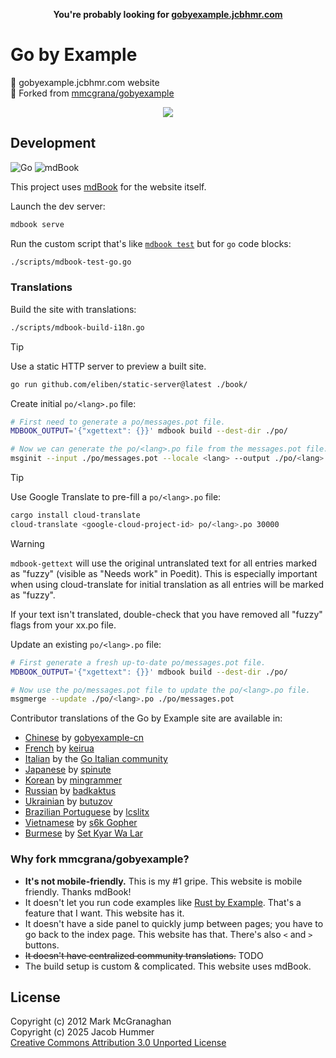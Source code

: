 <p align=center>
  <b>You're probably looking for <a href="https://gobyexample.jcbhmr.com/">gobyexample.jcbhmr.com</a></b>
</p>

# Go by Example

🔰 gobyexample.jcbhmr.com website \
🔀 Forked from [mmcgrana/gobyexample](https://github.com/mmcgrana/gobyexample)

<p align=center>
  <img src="https://github.com/user-attachments/assets/5845558f-9bc2-4074-a079-421edbbde149">
</p>

## Development

![Go](https://img.shields.io/static/v1?style=for-the-badge&message=Go&color=00ADD8&logo=Go&logoColor=FFFFFF&label=)
![mdBook](https://img.shields.io/static/v1?style=for-the-badge&message=mdBook&color=000000&logo=mdBook&logoColor=FFFFFF&label=)

This project uses [mdBook](https://rust-lang.github.io/mdBook/) for the website itself.

Launch the dev server:

```sh
mdbook serve
```

Run the custom script that's like [`mdbook test`](https://rust-lang.github.io/mdBook/cli/test.html) but for `go` code blocks:

```sh
./scripts/mdbook-test-go.go
```

### Translations

Build the site with translations:

```sh
./scripts/mdbook-build-i18n.go
```

> [!TIP]
> Use a static HTTP server to preview a built site.
>
> ```sh
> go run github.com/eliben/static-server@latest ./book/
> ```

Create initial `po/<lang>.po` file:

```sh
# First need to generate a po/messages.pot file.
MDBOOK_OUTPUT='{"xgettext": {}}' mdbook build --dest-dir ./po/

# Now we can generate the po/<lang>.po file from the messages.pot file.
msginit --input ./po/messages.pot --locale <lang> --output ./po/<lang>.po
```

> [!TIP]
> Use Google Translate to pre-fill a `po/<lang>.po` file:
>
> ```sh
> cargo install cloud-translate
> cloud-translate <google-cloud-project-id> po/<lang>.po 30000
> ```

> [!WARNING]
> `mdbook-gettext` will use the original untranslated text for all entries marked as "fuzzy" (visible as "Needs work" in Poedit). This is especially important when using cloud-translate for initial translation as all entries will be marked as "fuzzy".
>
> If your text isn't translated, double-check that you have removed all "fuzzy" flags from your xx.po file.

Update an existing `po/<lang>.po` file:

```sh
# First generate a fresh up-to-date po/messages.pot file.
MDBOOK_OUTPUT='{"xgettext": {}}' mdbook build --dest-dir ./po/

# Now use the po/messages.pot file to update the po/<lang>.po file.
msgmerge --update ./po/<lang>.po ./po/messages.pot
```

Contributor translations of the Go by Example site are available in:

* [Chinese](https://gobyexample-cn.github.io/) by [gobyexample-cn](https://github.com/gobyexample-cn)
* [French](http://le-go-par-l-exemple.keiruaprod.fr) by [keirua](https://github.com/keirua/gobyexample)
* [Italian](https://gobyexample.it) by the [Go Italian community](https://github.com/golangit/gobyexample-it)
* [Japanese](http://spinute.org/go-by-example) by [spinute](https://github.com/spinute)
* [Korean](https://mingrammer.com/gobyexample/) by [mingrammer](https://github.com/mingrammer)
* [Russian](https://gobyexample.com.ru/) by [badkaktus](https://github.com/badkaktus)
* [Ukrainian](https://butuzov.github.io/gobyexample/) by [butuzov](https://github.com/butuzov/gobyexample)
* [Brazilian Portuguese](https://lcslitx.github.io/GoEmExemplos/) by [lcslitx](https://github.com/LCSLITX)
* [Vietnamese](https://gobyexample.vn/) by [s6k Gopher](https://github.com/s6k-gopher/gobyexample-vn)
* [Burmese](https://setkyar.github.io/gobyexample) by [Set Kyar Wa Lar](https://github.com/setkyar/gobyexample)

### Why fork mmcgrana/gobyexample?

- **It's not mobile-friendly.** This is my #1 gripe. This website is mobile friendly. Thanks mdBook!
- It doesn't let you run code examples like [Rust by Example](https://doc.rust-lang.org/rust-by-example/hello.html). That's a feature that I want. This website has it.
- It doesn't have a side panel to quickly jump between pages; you have to go back to the index page. This website has that. There's also `<` and `>` buttons.
- ~~It doesn't have centralized community translations.~~ TODO
- The build setup is custom & complicated. This website uses mdBook.

## License

Copyright (c) 2012 Mark McGranaghan \
Copyright (c) 2025 Jacob Hummer \
[Creative Commons Attribution 3.0 Unported License](https://github.com/jcbhmr/gobyexample.jcbhmr.com/blob/main/LICENSE)
